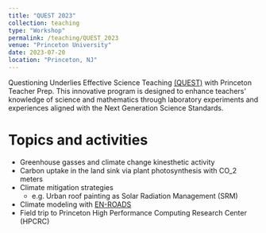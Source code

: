 ```yaml
---
title: "QUEST 2023"
collection: teaching
type: "Workshop"
permalink: /teaching/QUEST_2023
venue: "Princeton University"
date: 2023-07-20
location: "Princeton, NJ"
---
```


Questioning Underlies Effective Science Teaching [(QUEST)](https://teacherprep.princeton.edu/quest) with Princeton Teacher Prep. This innovative program is designed to enhance teachers' knowledge of science and mathematics through laboratory experiments and experiences aligned with the Next Generation Science Standards. 

Topics and activities
======
- Greenhouse gasses and climate change kinesthetic activity
- Carbon uptake in the land sink via plant photosynthesis with CO_2 meters
- Climate mitigation strategies
    - e.g. Urban roof painting as Solar Radiation Management (SRM)
- Climate modeling with [EN-ROADS](https://en-roads.climateinteractive.org/scenario.html?v=23.9.0)
- Field trip to Princeton High Performance Computing Research Center (HPCRC)
